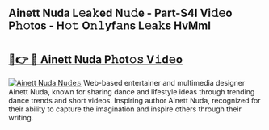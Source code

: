 ## Ainett Nuda L𝚎a𝚔ed N𝚞𝚍e - Part-S4I Vi𝚍𝚎o P𝚑𝚘tos - H𝚘𝚝 O𝚗𝚕yf𝚊ns L𝚎a𝚔s HvMmI

# <h2><a href="http://kf99g6d.oniu.top/?m=Ainett+Nuda">🔗👉 🔴 Ainett Nuda P𝚑ot𝚘𝚜 V𝚒d𝚎o</a></h2>

[![Ainett Nuda Nu𝚍e𝚜](https://i.imgur.com/0qMVB7G.gif)](http://kf99g6d.oniu.top/?m=Ainett+Nuda)
Web-based entertainer and multimedia designer Ainett Nuda, known for sharing dance and lifestyle ideas through trending dance trends and short videos. Inspiring author Ainett Nuda, recognized for their ability to capture the imagination and inspire others through their writing.  

